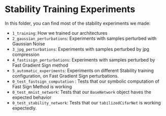 # Stability Training Experiments

In this folder, you can find most of the stability experiments we made:
+ `1_training`: How we trained our architectures
+ `2_gaussian_perturbations`: Experiments with samples perturbed with Gaussian Noise
+ `3_jpg_perturbations`: Experiments with samples perturbed by jpg compression
+ `4_fastisign_perturbations`: Experiments with samples perturbed by Fast Gradient Sign method
+ `5_automatic_experiments`: Experiments on different Stability training configuration, on Fast Gradient Sign perturbations.
+ `0_test_fastsign_computation` : Tests that our symbolic computation of Fast Sign Method is working
+ `0_test_mnist_network`: Tests that our `BaseNetwork` object haves the expected behavior
+ `0_test_stability_network`: Tests that our `tabilizedCifarNet` is working expectedly.
